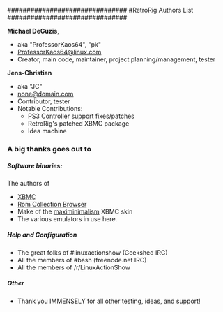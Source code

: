 ###############################
#RetroRig Authors List
###############################

**Michael DeGuzis**, 
   - aka "ProfessorKaos64", "pk"
   - <ProfessorKaos64@linux.com>
   - Creator, main code, maintainer, project planning/management, tester
 
**Jens-Christian**
   - aka "JC"
   - <none@domain.com>
   - Contributor, tester
   - Notable Contributions: 
      - PS3 Controller support fixes/patches
      - RetroRig's patched XBMC package
      - Idea machine

### A big thanks goes out to

##### Software binaries:
The authors of 
 - [XBMC](http://xbmc.org/)
 - [Rom Collection Browser](https://code.google.com/p/romcollectionbrowser/)
 - Make of the [maximinimalism](https://github.com/chrisbevan/skin.maximinimalism) XBMC skin
 - The various emulators in use here.

##### Help and Configuration
- The great folks of #linuxactionshow (Geekshed IRC)
- All the members of #bash (freenode.net IRC)
- All the members of /r/LinuxActionShow 

##### Other
   - Thank you IMMENSELY for all other testing, ideas, and support!
